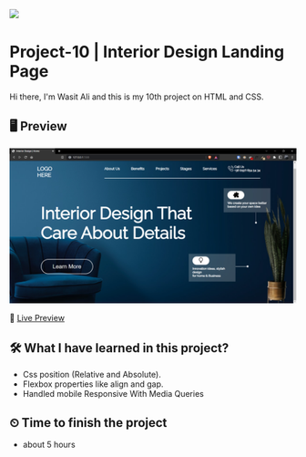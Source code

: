 ![](https://img.shields.io/badge/Technologies-HTML--CSS-orange)

# Project-10 | Interior Design Landing Page

Hi there,
I'm Wasit Ali and this is my 10th project on HTML and CSS.

## 🖥 Preview

![](./assets/2022-10-14-15-19-37.png)

🚀 [Live Preview](https://live-class-project-10-mu.vercel.app/)

## 🛠️ What I have learned in this project?

- Css position (Relative and Absolute).
- Flexbox properties like align and gap.
- Handled mobile Responsive With Media Queries

## ⏲ Time to finish the project

- about 5 hours
